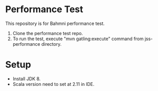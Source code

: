 Performance Test
===============

This repository is for Bahmni performance test.

1. Clone the performance test repo.
2. To run the test, execute "mvn gatling:execute" command from jss-performance directory.

Setup
=========

* Install JDK 8.
* Scala version need to set at 2.11 in IDE.